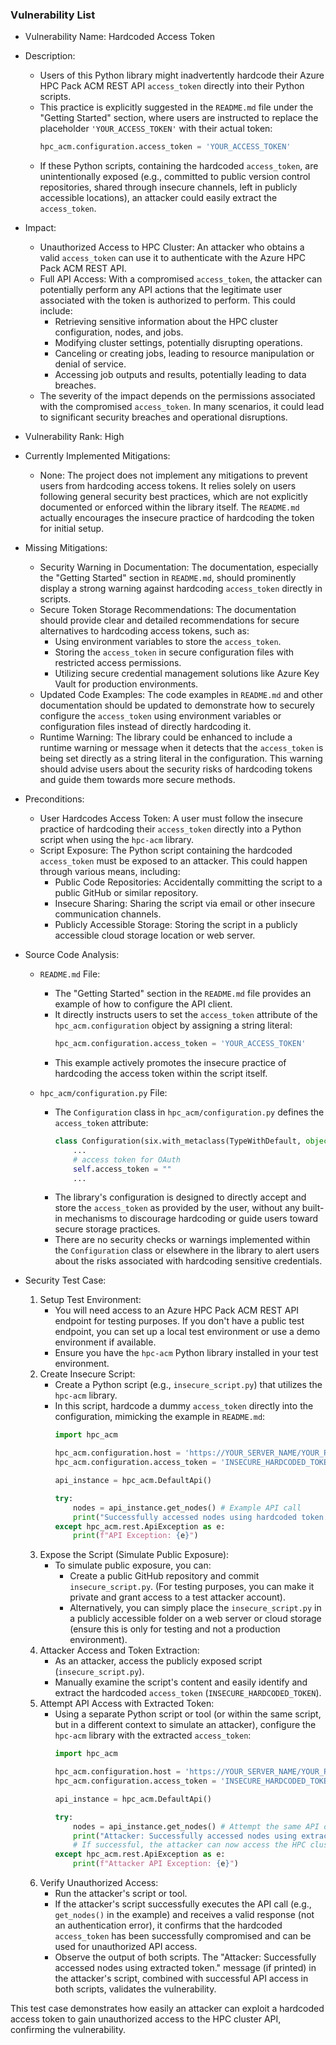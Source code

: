 ### Vulnerability List

- Vulnerability Name: Hardcoded Access Token

- Description:
    - Users of this Python library might inadvertently hardcode their Azure HPC Pack ACM REST API `access_token` directly into their Python scripts.
    - This practice is explicitly suggested in the `README.md` file under the "Getting Started" section, where users are instructed to replace the placeholder `'YOUR_ACCESS_TOKEN'` with their actual token:
        ```python
        hpc_acm.configuration.access_token = 'YOUR_ACCESS_TOKEN'
        ```
    - If these Python scripts, containing the hardcoded `access_token`, are unintentionally exposed (e.g., committed to public version control repositories, shared through insecure channels, left in publicly accessible locations), an attacker could easily extract the `access_token`.

- Impact:
    - Unauthorized Access to HPC Cluster: An attacker who obtains a valid `access_token` can use it to authenticate with the Azure HPC Pack ACM REST API.
    - Full API Access: With a compromised `access_token`, the attacker can potentially perform any API actions that the legitimate user associated with the token is authorized to perform. This could include:
        - Retrieving sensitive information about the HPC cluster configuration, nodes, and jobs.
        - Modifying cluster settings, potentially disrupting operations.
        - Canceling or creating jobs, leading to resource manipulation or denial of service.
        - Accessing job outputs and results, potentially leading to data breaches.
    - The severity of the impact depends on the permissions associated with the compromised `access_token`. In many scenarios, it could lead to significant security breaches and operational disruptions.

- Vulnerability Rank: High

- Currently Implemented Mitigations:
    - None: The project does not implement any mitigations to prevent users from hardcoding access tokens. It relies solely on users following general security best practices, which are not explicitly documented or enforced within the library itself. The `README.md` actually encourages the insecure practice of hardcoding the token for initial setup.

- Missing Mitigations:
    - Security Warning in Documentation: The documentation, especially the "Getting Started" section in `README.md`, should prominently display a strong warning against hardcoding `access_token` directly in scripts.
    - Secure Token Storage Recommendations: The documentation should provide clear and detailed recommendations for secure alternatives to hardcoding access tokens, such as:
        - Using environment variables to store the `access_token`.
        - Storing the `access_token` in secure configuration files with restricted access permissions.
        - Utilizing secure credential management solutions like Azure Key Vault for production environments.
    - Updated Code Examples: The code examples in `README.md` and other documentation should be updated to demonstrate how to securely configure the `access_token` using environment variables or configuration files instead of directly hardcoding it.
    - Runtime Warning: The library could be enhanced to include a runtime warning or message when it detects that the `access_token` is being set directly as a string literal in the configuration. This warning should advise users about the security risks of hardcoding tokens and guide them towards more secure methods.

- Preconditions:
    - User Hardcodes Access Token: A user must follow the insecure practice of hardcoding their `access_token` directly into a Python script when using the `hpc-acm` library.
    - Script Exposure: The Python script containing the hardcoded `access_token` must be exposed to an attacker. This could happen through various means, including:
        - Public Code Repositories: Accidentally committing the script to a public GitHub or similar repository.
        - Insecure Sharing: Sharing the script via email or other insecure communication channels.
        - Publicly Accessible Storage: Storing the script in a publicly accessible cloud storage location or web server.

- Source Code Analysis:
    - `README.md` File:
        - The "Getting Started" section in the `README.md` file provides an example of how to configure the API client.
        - It directly instructs users to set the `access_token` attribute of the `hpc_acm.configuration` object by assigning a string literal:
            ```python
            hpc_acm.configuration.access_token = 'YOUR_ACCESS_TOKEN'
            ```
        - This example actively promotes the insecure practice of hardcoding the access token within the script itself.

    - `hpc_acm/configuration.py` File:
        - The `Configuration` class in `hpc_acm/configuration.py` defines the `access_token` attribute:
            ```python
            class Configuration(six.with_metaclass(TypeWithDefault, object)):
                ...
                # access token for OAuth
                self.access_token = ""
                ...
            ```
        - The library's configuration is designed to directly accept and store the `access_token` as provided by the user, without any built-in mechanisms to discourage hardcoding or guide users toward secure storage practices.
        - There are no security checks or warnings implemented within the `Configuration` class or elsewhere in the library to alert users about the risks associated with hardcoding sensitive credentials.

- Security Test Case:
    1. Setup Test Environment:
        - You will need access to an Azure HPC Pack ACM REST API endpoint for testing purposes. If you don't have a public test endpoint, you can set up a local test environment or use a demo environment if available.
        - Ensure you have the `hpc-acm` Python library installed in your test environment.
    2. Create Insecure Script:
        - Create a Python script (e.g., `insecure_script.py`) that utilizes the `hpc-acm` library.
        - In this script, hardcode a dummy `access_token` directly into the configuration, mimicking the example in `README.md`:
            ```python
            import hpc_acm

            hpc_acm.configuration.host = 'https://YOUR_SERVER_NAME/YOUR_PATH' # Replace with a test API endpoint
            hpc_acm.configuration.access_token = 'INSECURE_HARDCODED_TOKEN' # Dummy access token

            api_instance = hpc_acm.DefaultApi()

            try:
                nodes = api_instance.get_nodes() # Example API call
                print("Successfully accessed nodes using hardcoded token.")
            except hpc_acm.rest.ApiException as e:
                print(f"API Exception: {e}")
            ```
    3. Expose the Script (Simulate Public Exposure):
        - To simulate public exposure, you can:
            - Create a public GitHub repository and commit `insecure_script.py`. (For testing purposes, you can make it private and grant access to a test attacker account).
            - Alternatively, you can simply place the `insecure_script.py` in a publicly accessible folder on a web server or cloud storage (ensure this is only for testing and not a production environment).
    4. Attacker Access and Token Extraction:
        - As an attacker, access the publicly exposed script (`insecure_script.py`).
        - Manually examine the script's content and easily identify and extract the hardcoded `access_token` (`INSECURE_HARDCODED_TOKEN`).
    5. Attempt API Access with Extracted Token:
        - Using a separate Python script or tool (or within the same script, but in a different context to simulate an attacker), configure the `hpc-acm` library with the extracted `access_token`:
            ```python
            import hpc_acm

            hpc_acm.configuration.host = 'https://YOUR_SERVER_NAME/YOUR_PATH' # Use the same test API endpoint
            hpc_acm.configuration.access_token = 'INSECURE_HARDCODED_TOKEN' # Extracted token

            api_instance = hpc_acm.DefaultApi()

            try:
                nodes = api_instance.get_nodes() # Attempt the same API call
                print("Attacker: Successfully accessed nodes using extracted token.")
                # If successful, the attacker can now access the HPC cluster API.
            except hpc_acm.rest.ApiException as e:
                print(f"Attacker API Exception: {e}")
            ```
    6. Verify Unauthorized Access:
        - Run the attacker's script or tool.
        - If the attacker's script successfully executes the API call (e.g., `get_nodes()` in the example) and receives a valid response (not an authentication error), it confirms that the hardcoded `access_token` has been successfully compromised and can be used for unauthorized API access.
        - Observe the output of both scripts. The "Attacker: Successfully accessed nodes using extracted token." message (if printed) in the attacker's script, combined with successful API access in both scripts, validates the vulnerability.

This test case demonstrates how easily an attacker can exploit a hardcoded access token to gain unauthorized access to the HPC cluster API, confirming the vulnerability.